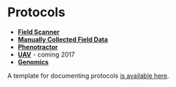 # Protocols


- **[Field Scanner](protocols-field-scanner.md)**
- **[Manually Collected Field Data](protocols-manual.md)**
- **[Phenotractor](protocols-tractor.md)**
- **[UAV](protocols-UAV.md)** - coming 2017
- **[Genomics](protocols-genomics.md)**

A template for documenting protocols [is available here](//user/protocols-UAV.md).


